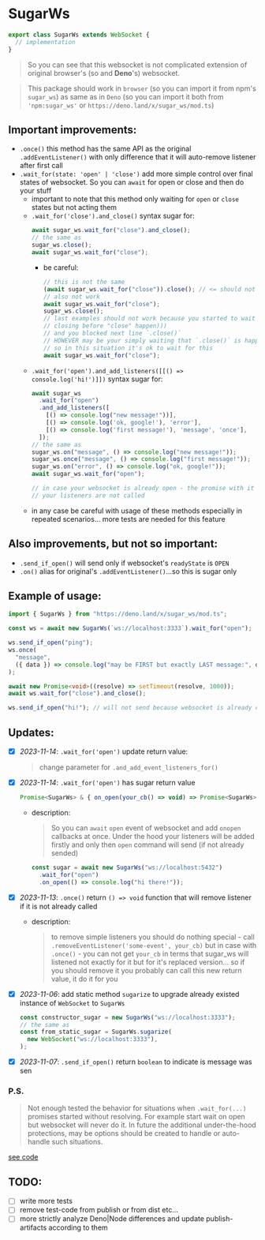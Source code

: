 # SugarWs

```ts
export class SugarWs extends WebSocket {
  // implementation
}
```

> So you can see that this websocket is not complicated extension of original
> browser's (so and **Deno**'s) websocket.

> This package should work in `browser` (so you can import it from npm's
> `sugar_ws`) as same as in `Deno` (so you can import it both from
> `'npm:sugar_ws'` or `https://deno.land/x/sugar_ws/mod.ts`)

## Important improvements:

- `.once()` this method has the same API as the original `.addEventListener()`
  with only difference that it will auto-remove listener after first call
- `.wait_for(state: 'open' | 'close')` add more simple control over final states
  of websocket. So you can `await` for open or close and then do your stuff
  - important to note that this method only waiting for `open` or `close` states
    but not acting them
  - `.wait_for('close').and_close()` syntax sugar for:
    ```ts
    await sugar_ws.wait_for("close").and_close();
    // the same as
    sugar_ws.close();
    await sugar_ws.wait_for("close");
    ```
    - be careful:
      ```ts
      // this is not the same
      (await sugar_ws.wait_for("close")).close(); // <= should not work
      // also not work
      await sugar_ws.wait_for("close");
      sugar_ws.close();
      // last examples should not work because you started to wait
      // closing before "close" happen)))
      // and you blocked next line `.close()`
      // HOWEVER may be your simply waiting that `.close()` is happen somewhere
      // so in this situation it's ok to wait for this
      await sugar_ws.wait_for("close");
      ```
  - `.wait_for('open').and_add_listeners([[() => console.log('hi!')]])` syntax
    sugar for:
    ```ts
    await sugar_ws
      .wait_for("open")
      .and_add_listeners([
        [() => console.log("new message!"))],
        [() => console.log('ok, google!'), 'error'],
        [() => console.log('first message!'), 'message', 'once'],
      ]);
    // the same as
    sugar_ws.on("message", () => console.log("new message!"));
    sugar_ws.once("message", () => console.log("first message!"));
    sugar_ws.on("error", () => console.log("ok, google!"));
    await sugar_ws.wait_for("open");

    // in case your websocket is already open - the promise with it will resolved at once but of course
    // your listeners are not called
    ```
  - in any case be careful with usage of these methods especially in repeated
    scenarios... more tests are needed for this feature

## Also improvements, but not so important:

- `.send_if_open()` will send only if websocket's `readyState` is `OPEN`
- `.on()` alias for original's `.addEventListener()`...so this is sugar only

## Example of usage:

```ts
import { SugarWs } from "https://deno.land/x/sugar_ws/mod.ts";

const ws = await new SugarWs(`ws://localhost:3333`).wait_for("open");

ws.send_if_open("ping");
ws.once(
  "message",
  ({ data }) => console.log("may be FIRST but exactly LAST message:", data),
);

await new Promise<void>((resolve) => setTimeout(resolve, 1000));
await ws.wait_for("close").and_close();

ws.send_if_open("hi!"); // will not send because websocket is already closed
```

## Updates:

- [x] _2023-11-14_: `.wait_for('open')` update return value:
  > change parameter for `.and_add_event_listeners_for()`
- [x] _2023-11-14_: `.wait_for('open')` has sugar return value
  ```ts
  Promise<SugarWs> & { on_open(your_cb() => void) => Promise<SugarWs> }
  ```
  - description:
    > So you can `await` `open` event of websocket and add `onopen` callbacks at
    > once. Under the hood your listeners will be added firstly and only then
    > `open` command will send (if not already sended)
    ```ts
    const sugar = await new SugarWs("ws://localhost:5432")
      .wait_for("open")
      .on_open(() => console.log("hi there!"));
    ```
- [x] _2023-11-13_: `.once()` return `() => void` function that will remove
      listener if it is not already called
  - description:
    > to remove simple listeners you should do nothing special - call
    > `.removeEventListener('some-event', your_cb)` but in case with `.once()` -
    > you can not get `your_cb` in terms that sugar_ws will listened not exactly
    > for it but for it's replaced version... so if you should remove it you
    > probably can call this new return value, it do it for you

- [x] _2023-11-06_: add static method `sugarize` to upgrade already existed
      instance of `WebSocket` to `SugarWs`
  ```ts
  const constructor_sugar = new SugarWs("ws://localhost:3333");
  // the same as
  const from_static_sugar = SugarWs.sugarize(
    new WebSocket("ws://localhost:3333"),
  );
  ```
- [x] _2023-11-07_: `.send_if_open()` return `boolean` to indicate is message
      was sen

### P.S.

> Not enough tested the behavior for situations when `.wait_for(...)` promises
> started without resolving. For example start wait on open but websocket will
> never do it. In future the additional under-the-hood protections, may be
> options should be created to handle or auto-handle such situations.

[see code](https://github.com/nik-kita/sugar_ws/blob/main/source-code.md)

## TODO:

- [ ] write more tests
- [ ] remove test-code from publish or from dist etc...
- [ ] more strictly analyze Deno|Node differences and update publish-artifacts
      according to them
